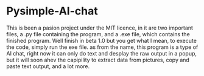 # Pysimple-AI-chat

This is been a pasion project under the MIT licence, in it are two important files, a .py file containing the program, and a .exe file, which contains the finished program. Well finish in beta 1.0 but you get what I mean, to execute the code, simply run the exe file. as from the name, this program is a type of AI chat, right now it can only do text and desplay the raw output in a popup, but it will soon ahev the capipility to extract data from pictures, copy and paste text output, and a lot more. 
